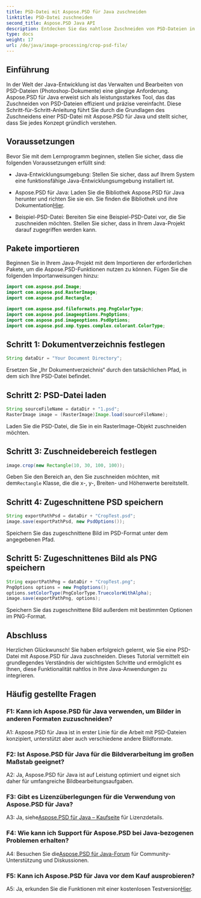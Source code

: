 ```yaml
---
title: PSD-Datei mit Aspose.PSD für Java zuschneiden
linktitle: PSD-Datei zuschneiden
second_title: Aspose.PSD Java API
description: Entdecken Sie das nahtlose Zuschneiden von PSD-Dateien in Java mit Aspose.PSD. Integrieren Sie mühelos Präzision und Effizienz in Ihre Bildbearbeitungsaufgaben.
type: docs
weight: 17
url: /de/java/image-processing/crop-psd-file/
---
```

## Einführung

In der Welt der Java-Entwicklung ist das Verwalten und Bearbeiten von PSD-Dateien (Photoshop-Dokumente) eine gängige Anforderung. Aspose.PSD für Java erweist sich als leistungsstarkes Tool, das das Zuschneiden von PSD-Dateien effizient und präzise vereinfacht. Diese Schritt-für-Schritt-Anleitung führt Sie durch die Grundlagen des Zuschneidens einer PSD-Datei mit Aspose.PSD für Java und stellt sicher, dass Sie jedes Konzept gründlich verstehen.

## Voraussetzungen

Bevor Sie mit dem Lernprogramm beginnen, stellen Sie sicher, dass die folgenden Voraussetzungen erfüllt sind:

- Java-Entwicklungsumgebung: Stellen Sie sicher, dass auf Ihrem System eine funktionsfähige Java-Entwicklungsumgebung installiert ist.

-  Aspose.PSD für Java: Laden Sie die Bibliothek Aspose.PSD für Java herunter und richten Sie sie ein. Sie finden die Bibliothek und ihre Dokumentation[Hier](https://reference.aspose.com/psd/java/).

- Beispiel-PSD-Datei: Bereiten Sie eine Beispiel-PSD-Datei vor, die Sie zuschneiden möchten. Stellen Sie sicher, dass in Ihrem Java-Projekt darauf zugegriffen werden kann.

## Pakete importieren

Beginnen Sie in Ihrem Java-Projekt mit dem Importieren der erforderlichen Pakete, um die Aspose.PSD-Funktionen nutzen zu können. Fügen Sie die folgenden Importanweisungen hinzu:

```java
import com.aspose.psd.Image;
import com.aspose.psd.RasterImage;
import com.aspose.psd.Rectangle;

import com.aspose.psd.fileformats.png.PngColorType;
import com.aspose.psd.imageoptions.PngOptions;
import com.aspose.psd.imageoptions.PsdOptions;
import com.aspose.psd.xmp.types.complex.colorant.ColorType;
```

## Schritt 1: Dokumentverzeichnis festlegen

```java
String dataDir = "Your Document Directory";
```

Ersetzen Sie „Ihr Dokumentverzeichnis“ durch den tatsächlichen Pfad, in dem sich Ihre PSD-Datei befindet.

## Schritt 2: PSD-Datei laden

```java
String sourceFileName = dataDir + "1.psd";
RasterImage image = (RasterImage)Image.load(sourceFileName);
```

Laden Sie die PSD-Datei, die Sie in ein RasterImage-Objekt zuschneiden möchten.

## Schritt 3: Zuschneidebereich festlegen

```java
image.crop(new Rectangle(10, 30, 100, 100));
```

 Geben Sie den Bereich an, den Sie zuschneiden möchten, mit dem`Rectangle` Klasse, die die x-, y-, Breiten- und Höhenwerte bereitstellt.

## Schritt 4: Zugeschnittene PSD speichern

```java
String exportPathPsd = dataDir + "CropTest.psd";
image.save(exportPathPsd, new PsdOptions());
```

Speichern Sie das zugeschnittene Bild im PSD-Format unter dem angegebenen Pfad.

## Schritt 5: Zugeschnittenes Bild als PNG speichern

```java
String exportPathPng = dataDir + "CropTest.png";
PngOptions options = new PngOptions();
options.setColorType(PngColorType.TruecolorWithAlpha);
image.save(exportPathPng, options);
```

Speichern Sie das zugeschnittene Bild außerdem mit bestimmten Optionen im PNG-Format.

## Abschluss

Herzlichen Glückwunsch! Sie haben erfolgreich gelernt, wie Sie eine PSD-Datei mit Aspose.PSD für Java zuschneiden. Dieses Tutorial vermittelt ein grundlegendes Verständnis der wichtigsten Schritte und ermöglicht es Ihnen, diese Funktionalität nahtlos in Ihre Java-Anwendungen zu integrieren.

## Häufig gestellte Fragen

### F1: Kann ich Aspose.PSD für Java verwenden, um Bilder in anderen Formaten zuzuschneiden?

A1: Aspose.PSD für Java ist in erster Linie für die Arbeit mit PSD-Dateien konzipiert, unterstützt aber auch verschiedene andere Bildformate.

### F2: Ist Aspose.PSD für Java für die Bildverarbeitung im großen Maßstab geeignet?

A2: Ja, Aspose.PSD für Java ist auf Leistung optimiert und eignet sich daher für umfangreiche Bildbearbeitungsaufgaben.

### F3: Gibt es Lizenzüberlegungen für die Verwendung von Aspose.PSD für Java?

 A3: Ja, siehe[Aspose.PSD für Java – Kaufseite](https://purchase.aspose.com/buy) für Lizenzdetails.

### F4: Wie kann ich Support für Aspose.PSD bei Java-bezogenen Problemen erhalten?

 A4: Besuchen Sie die[Aspose.PSD für Java-Forum](https://forum.aspose.com/c/psd/34) für Community-Unterstützung und Diskussionen.

### F5: Kann ich Aspose.PSD für Java vor dem Kauf ausprobieren?

 A5: Ja, erkunden Sie die Funktionen mit einer kostenlosen Testversion[Hier](https://releases.aspose.com/).
